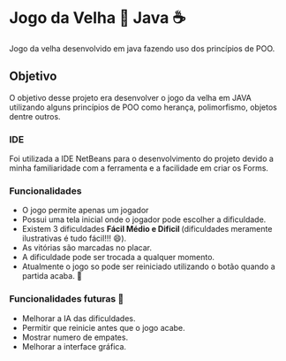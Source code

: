 # Jogo da Velha :older_woman: Java :coffee:
Jogo da velha desenvolvido em java fazendo uso dos princípios de POO.


## Objetivo

O objetivo desse projeto era desenvolver o jogo da velha em JAVA utilizando alguns princípios
de POO como herança, polimorfismo, objetos dentre outros.

### IDE
Foi utilizada a IDE NetBeans para o desenvolvimento do projeto devido a minha familiaridade com
a ferramenta e a facilidade em criar os Forms.

### Funcionalidades
- O jogo permite apenas um jogador
- Possui uma tela inicial onde o jogador pode escolher a dificuldade.
- Existem 3 dificuldades <Strong>Fácil Médio e Dificil </Strong>(dificuldades meramente ilustrativas é tudo fácil!!! :smile:).
- As vitórias são marcadas no placar.
- A dificuldade pode ser trocada a qualquer momento.
- Atualmente o jogo so pode ser reiniciado utilizando o botão quando a partida acaba. :hammer:

### Funcionalidades futuras :triangular_flag_on_post:
- Melhorar a IA das dificuldades.
- Permitir que reinicie antes que o jogo acabe.
- Mostrar numero de empates.
- Melhorar a interface gráfica.
